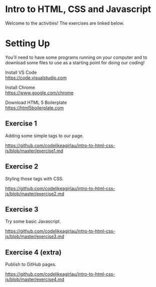 # Intro to HTML, CSS and Javascript

Welcome to the activities! The exercises are linked below.

# Setting Up

You'll need to have some programs running on your computer and to download some files to use as a starting point for doing our coding!

Install VS Code  
https://code.visualstudio.com

Install Chrome  
https://www.google.com/chrome

Download HTML 5 Boilerplate  
https://html5boilerplate.com

## Exercise 1

Adding some simple tags to our page.

https://github.com/codelikeagirlau/intro-to-html-css-js/blob/master/exercise1.md

## Exercise 2

Styling those tags with CSS.

https://github.com/codelikeagirlau/intro-to-html-css-js/blob/master/exercise2.md

## Exercise 3

Try some basic Javascript.

https://github.com/codelikeagirlau/intro-to-html-css-js/blob/master/exercise3.md

## Exercise 4 (extra)

Publish to GitHub pages.

https://github.com/codelikeagirlau/intro-to-html-css-js/blob/master/exercise4.md
